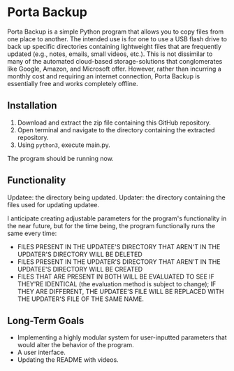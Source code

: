 # Porta Backup
 Porta Backup is a simple Python program that allows you to copy files from one place to another. The intended use is for one to use a USB flash drive to back up specific directories containing lightweight files that are frequently updated (e.g., notes, emails, small videos, etc.). This is not dissimilar to many of the automated cloud-based storage-solutions that conglomerates like Google, Amazon, and Microsoft offer. However, rather than incurring a monthly cost and requiring an internet connection, Porta Backup is essentially free and works completely offline.


## Installation

1. Download and extract the zip file containing this GitHub repository.
2. Open terminal and navigate to the directory containing the extracted repository.
3. Using `python3`, execute main.py. 

The program should be running now.


## Functionality

Updatee: the directory being updated.
Updater: the directory containing the files used for updating updatee.

I anticipate creating adjustable parameters for the program's functionality in the near future, but for the time being, the program functionally runs the same every time:

- FILES PRESENT IN THE UPDATEE'S DIRECTORY THAT AREN'T IN THE UPDATER'S DIRECTORY WILL BE DELETED
- FILES PRESENT IN THE UPDATER'S DIRECTORY THAT AREN'T IN THE UPDATEE'S DIRECTORY WILL BE CREATED
- FILES THAT ARE PRESENT IN BOTH WILL BE EVALUATED TO SEE IF THEY'RE IDENTICAL (the evaluation method is subject to change); IF THEY ARE DIFFERENT, THE UPDATEE'S FILE WILL BE REPLACED WITH THE UPDATER'S FILE OF THE SAME NAME.


## Long-Term Goals

- Implementing a highly modular system for user-inputted parameters that would alter the behavior of the program.
- A user interface.
- Updating the README with videos.